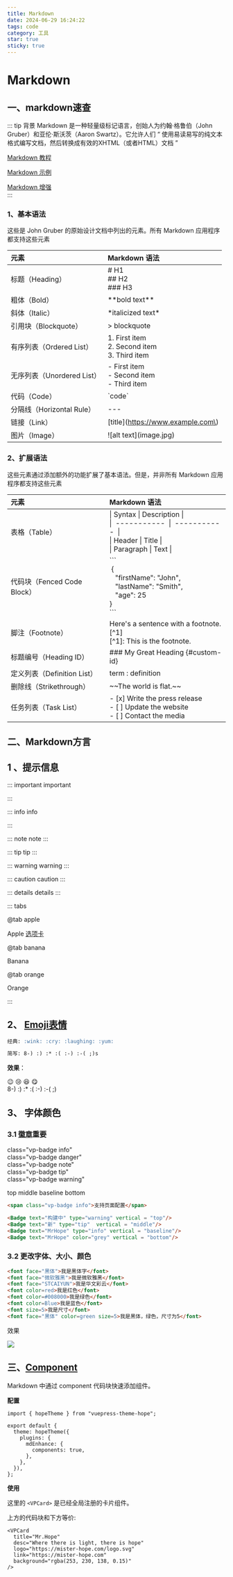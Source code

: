 ```yaml
---
title: Markdown
date: 2024-06-29 16:24:22
tags: code
category: 工具
star: true
sticky: true
---
```


# Markdown

<!-- more -->

## 一、markdown速查

::: tip 背景
Markdown 是一种轻量级标记语言，创始人为约翰·格鲁伯（John Gruber）和亚伦·斯沃茨（Aaron Swartz）。它允许人们 “ 使用易读易写的纯文本格式编写文档，然后转换成有效的XHTML（或者HTML）文档 ”

[Markdown 教程](https://markdown.com.cn/)  

[Markdown 示例](https://theme-hope.vuejs.press/zh/cookbook/markdown/demo.html)  

[Markdown 增强](https://theme-hope.vuejs.press/zh/guide/markdown/intro.html)  
:::

### 1、基本语法

这些是 John Gruber 的原始设计文档中列出的元素。所有 Markdown 应用程序都支持这些元素

| 元素                       | Markdown 语法                                          |
| :------------------------- | :----------------------------------------------------- |
| 标题（Heading）            | # H1 <br> ## H2 <br> ### H3                            |
| 粗体（Bold）               | \*\*bold text\*\*                                      |
| 斜体（Italic）             | \*italicized text\*                                    |
| 引用块（Blockquote）       | > blockquote                                           |
| 有序列表（Ordered List）   | 1. First item <br>   2. Second item <br> 3. Third item |
| 无序列表（Unordered List） | - First item <br> - Second item  <br> - Third item     |
| 代码（Code）               | \`code\`                                               |
| 分隔线（Horizontal Rule）  | ---                                                    |
| 链接（Link）               | \[title\]\(https://www.example.com\)                   |
| 图片（Image）              | \!\[alt text\]\(image.jpg\)                            |

### 2、扩展语法

这些元素通过添加额外的功能扩展了基本语法。但是，并非所有 Markdown 应用程序都支持这些元素

| 元素                        | Markdown 语法                                                |
| :-------------------------- | :----------------------------------------------------------- |
| 表格（Table）               | \| Syntax \| Description \| <br> \| &nbsp;----------- &nbsp;\| &nbsp;-----------&nbsp; \| <br> \| Header      \| Title       \| <br> \| Paragraph   \| Text        \| |
| 代码块（Fenced Code Block） | \`\`\`<br>   &nbsp;{<br> &nbsp;&nbsp; "firstName": "John",<br> &nbsp;&nbsp;  "lastName": "Smith",  <br> &nbsp;&nbsp; "age": 25 &nbsp; <br>} <br>\`\`\` |
| 脚注（Footnote）            | Here's a sentence with a footnote. [^1] <br>[^1]: This is the footnote. |
| 标题编号（Heading ID）      | ### My Great Heading \{#custom-id}                           |
| 定义列表（Definition List） | term  : definition                                           |
| 删除线（Strikethrough）     | \~\~The world is flat.\~\~                                   |
| 任务列表（Task List）       | - [x] Write the press release <br>- [&nbsp;] Update the website <br> - [&nbsp;] Contact the media |

## 二、Markdown方言

## 1 、提示信息

::: important important

:::

::: info info

:::

::: note note
:::

::: tip tip
:::

::: warning warning
:::

::: caution caution
:::

::: details details
:::

::: tabs

@tab apple

Apple [选项卡](https://theme-hope.vuejs.press/zh/guide/markdown/content/tabs.html)

@tab banana

Banana

@tab orange

Orange

:::

## 2、 [Emoji表情](https://www.webfx.com/tools/emoji-cheat-sheet/)

```md
经典: :wink: :cry: :laughing: :yum:

简写: 8-) :) :* :( :-) :-( ;)s
```

**效果**：

:wink: :cry: :laughing: :yum:  
8-) :) :* :( :-) :-( ;)

## 3、 字体颜色

### 3.1 [徽章](https://plugin-components.vuejs.press/zh/guide/utilities/badge.html)<span class="vp-badge danger">重要</span>

<span class="vp-badge info">class="vp-badge info"</span>  
<span class="vp-badge danger">class="vp-badge danger"</span>  
<span class="vp-badge note">class="vp-badge note"</span>  
<span class="vp-badge tip">class="vp-badge tip"</span>  
<span class="vp-badge warning">class="vp-badge warning"</span>

top<Badge text="构建中" type="warning" vertical = "top"/> middle<Badge text="新" type="tip"  vertical = "middle"/> baseline<Badge text="MrHope" type="info" vertical = "baseline"/> bottom<Badge text="MrHope" color="grey" vertical = "bottom"/>

```md
<span class="vp-badge info">支持页面配置</span>

<Badge text="构建中" type="warning" vertical = "top"/> 
<Badge text="新" type="tip"  vertical = "middle"/> 
<Badge text="MrHope" type="info" vertical = "baseline"/>
<Badge text="MrHope" color="grey" vertical = "bottom"/>
```

### 3.2 更改字体、大小、颜色

```html
<font face="黑体">我是黑体字</font>
<font face="微软雅黑">我是微软雅黑</font>
<font face="STCAIYUN">我是华文彩云</font>
<font color=red>我是红色</font>
<font color=#008000>我是绿色</font>
<font color=Blue>我是蓝色</font>
<font size=5>我是尺寸</font>
<font face="黑体" color=green size=5>我是黑体，绿色，尺寸为5</font>
```

效果

![ ](https://simeis147-github-io.oss-cn-shenzhen.aliyuncs.com/BackEnd/SpringCloud/20230719202045.png)

## 三、[Component](https://theme-hope.vuejs.press/zh/guide/component/grammar.html)

 Markdown 中通过 component 代码块快速添加组件。

**配置**

```
import { hopeTheme } from "vuepress-theme-hope";

export default {
  theme: hopeTheme({
    plugins: {
      mdEnhance: {
        components: true,
      },
    },
  }),
};
```

**使用**

<VPCard
  title="Mr.Hope"
  desc="Where there is light, there is hope"
  logo="https://mister-hope.com/logo.svg"
  link="https://mister-hope.com"
  background="rgba(253, 230, 138, 0.15)"
/>

这里的 `<VPCard>` 是已经全局注册的卡片组件。

上方的代码块和下方等价:

```
<VPCard
  title="Mr.Hope"
  desc="Where there is light, there is hope"
  logo="https://mister-hope.com/logo.svg"
  link="https://mister-hope.com"
  background="rgba(253, 230, 138, 0.15)"
/>
```
